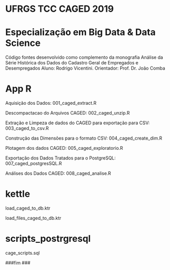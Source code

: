 # UFRGS TCC CAGED 2019
# Especialização em Big Data & Data Science
Código fontes desenvolvido como complemento da monografia Análise da Série Histórica dos Dados do Cadastro Geral de Empregados e Desempregados
Aluno: Rodrigo Vicentini. Orientador: Prof. Dr. João Comba

# App R

Aquisição dos Dados: 001_caged_extract.R

Descompactacao do Arquivos CAGED: 002_caged_unzip.R

Extração e Limpeza de dados do CAGED para exportação para CSV: 003_caged_to_csv.R

Construção das Dimensões para o formato CSV: 004_caged_create_dim.R

Plotagem dos dados CAGED: 005_caged_exploratorio.R

Exportação dos Dados Tratados para o PostgreSQL: 007_caged_postgresSQL.R

Análises dos Dados CAGED: 008_caged_analise.R

# kettle

load_caged_to_db.ktr

load_files_caged_to_db.ktr

# scripts_postrgresql

cage_scripts.sql

###fim ###
